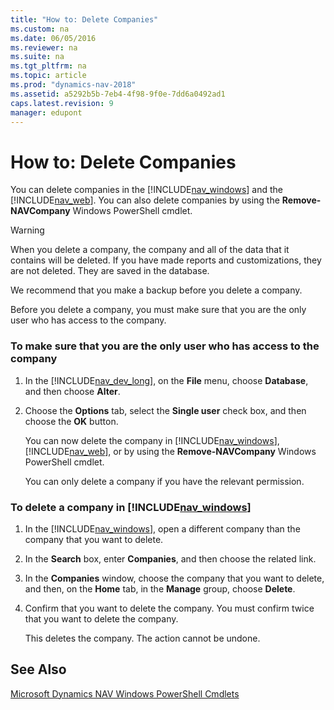 ```yaml
---
title: "How to: Delete Companies"
ms.custom: na
ms.date: 06/05/2016
ms.reviewer: na
ms.suite: na
ms.tgt_pltfrm: na
ms.topic: article
ms.prod: "dynamics-nav-2018"
ms.assetid: a5292b5b-7eb4-4f98-9f0e-7dd6a0492ad1
caps.latest.revision: 9
manager: edupont
---
```

# How to: Delete Companies
You can delete companies in the [!INCLUDE[nav_windows](includes/nav_windows_md.md)] and the [!INCLUDE[nav_web](includes/nav_web_md.md)]. You can also delete companies by using the **Remove-NAVCompany** Windows PowerShell cmdlet.  
  
> [!WARNING]  
>  When you delete a company, the company and all of the data that it contains will be deleted. If you have made reports and customizations, they are not deleted. They are saved in the database.  
  
 We recommend that you make a backup before you delete a company.  
  
 Before you delete a company, you must make sure that you are the only user who has access to the company.  
  
### To make sure that you are the only user who has access to the company  
  
1. In the [!INCLUDE[nav_dev_long](includes/nav_dev_long_md.md)], on the **File** menu, choose **Database**, and then choose **Alter**.  
  
2. Choose the **Options** tab, select the **Single user** check box, and then choose the **OK** button.  
  
   You can now delete the company in [!INCLUDE[nav_windows](includes/nav_windows_md.md)], [!INCLUDE[nav_web](includes/nav_web_md.md)], or by using the **Remove-NAVCompany** Windows PowerShell cmdlet.  
  
   You can only delete a company if you have the relevant permission.  
  
### To delete a company in [!INCLUDE[nav_windows](includes/nav_windows_md.md)]  
  
1. In the [!INCLUDE[nav_windows](includes/nav_windows_md.md)], open a different company than the company that you want to delete. <!--For more information, see [How to: Select a Company](\($-S_COMPANY-How-to--Select-a-Company-$\).md).-->  
  
2. In the **Search** box, enter **Companies**, and then choose the related link.  
  
3. In the **Companies** window, choose the company that you want to delete, and then, on the **Home** tab, in the **Manage** group, choose **Delete**.  
  
4. Confirm that you want to delete the company. You must confirm twice that you want to delete the company.  
  
   This deletes the company. The action cannot be undone.  
  
## See Also  
 [Microsoft Dynamics NAV Windows PowerShell Cmdlets](Microsoft-Dynamics-NAV-Windows-PowerShell-Cmdlets.md)